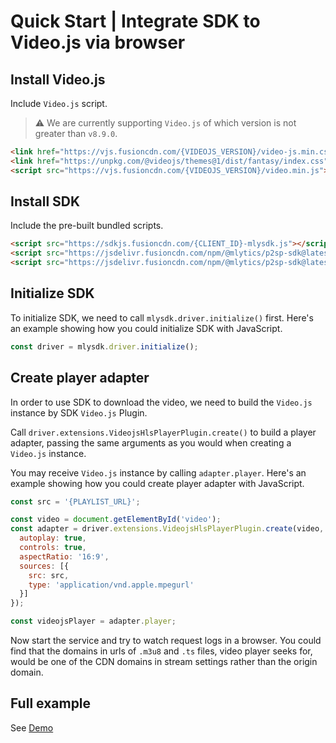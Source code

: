 # Quick Start | Integrate SDK to Video.js via browser

## Install Video.js

Include `Video.js` script.

> ⚠️ We are currently supporting `Video.js` of which version is not greater than `v8.9.0`.

```html
<link href="https://vjs.fusioncdn.com/{VIDEOJS_VERSION}/video-js.min.css" rel="stylesheet" />
<link href="https://unpkg.com/@videojs/themes@1/dist/fantasy/index.css" rel="stylesheet">
<script src="https://vjs.fusioncdn.com/{VIDEOJS_VERSION}/video.min.js"></script>
```

## Install SDK

Include the pre-built bundled scripts.

```html
<script src="https://sdkjs.fusioncdn.com/{CLIENT_ID}-mlysdk.js"></script>
<script src="https://jsdelivr.fusioncdn.com/npm/@mlytics/p2sp-sdk@latest/bundle/driver.min.js"></script>
<script src="https://jsdelivr.fusioncdn.com/npm/@mlytics/p2sp-sdk@latest/bundle/peripheral/player/videojs-hls.min.js"></script>
```

## Initialize SDK

To initialize SDK, we need to call `mlysdk.driver.initialize()` first. Here's an example showing how you could initialize SDK with JavaScript.

```javascript
const driver = mlysdk.driver.initialize();
```

## Create player adapter

In order to use SDK to download the video, we need to build the `Video.js` instance by SDK `Video.js` Plugin.

Call `driver.extensions.VideojsHlsPlayerPlugin.create()` to build a player adapter, passing the same arguments as you would when creating a `Video.js` instance.

You may receive `Video.js` instance by calling `adapter.player`. Here's an example showing how you could create player adapter with JavaScript.

```javascript
const src = '{PLAYLIST_URL}';

const video = document.getElementById('video');
const adapter = driver.extensions.VideojsHlsPlayerPlugin.create(video, {
  autoplay: true,
  controls: true,
  aspectRatio: '16:9',
  sources: [{
    src: src,
    type: 'application/vnd.apple.mpegurl'
  }]
});

const videojsPlayer = adapter.player;
```

Now start the service and try to watch request logs in a browser. You could find that the domains in urls of `.m3u8` and `.ts` files, video player seeks for, would be one of the CDN domains in stream settings rather than the origin domain.

## Full example

See [Demo](https://github.com/mlytics/mly-stream-sdk-guide/tree/main/Web%20SDK/Player%20Integrations/Video.js/Vanilla)
